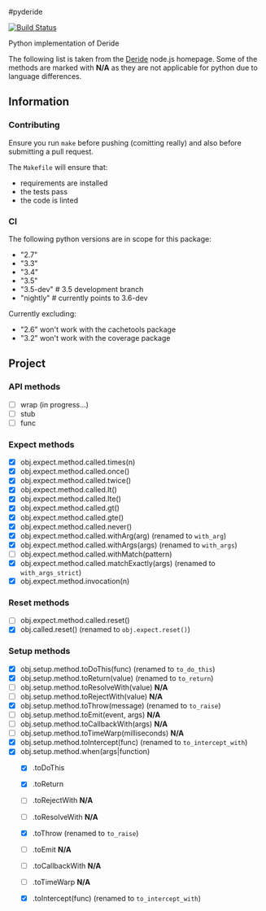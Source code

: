 #pyderide

[![Build Status](https://travis-ci.org/guzzlerio/pyderide.svg?branch=master)](https://travis-ci.org/guzzlerio/pyderide)

Python implementation of Deride

The following list is taken from the [Deride](https://github.com/guzzlerio/deride) node.js homepage.  Some of the methods are marked with **N/A** as they are not applicable for python due to language differences.


## Information

### Contributing

Ensure you run `make` before pushing (comitting really) and also before submitting a pull request.

The `Makefile` will ensure that:

- requirements are installed
- the tests pass
- the code is linted

### CI

The following python versions are in scope for this package:

- "2.7"
- "3.3"
- "3.4"
- "3.5"
- "3.5-dev" # 3.5 development branch
- "nightly" # currently points to 3.6-dev

Currently excluding:

- "2.6" won't work with the cachetools package
- "3.2" won't work with the coverage package

## Project

### API methods

- [ ] wrap (in progress...)
- [ ] stub
- [ ] func

### Expect methods

- [x] obj.expect.method.called.times(n)
- [x] obj.expect.method.called.once()
- [x] obj.expect.method.called.twice()
- [x] obj.expect.method.called.lt()
- [x] obj.expect.method.called.lte()
- [x] obj.expect.method.called.gt()
- [x] obj.expect.method.called.gte()
- [x] obj.expect.method.called.never()
- [x] obj.expect.method.called.withArg(arg) (renamed to `with_arg`)
- [x] obj.expect.method.called.withArgs(args) (renamed to `with_args`)
- [ ] obj.expect.method.called.withMatch(pattern) 
- [x] obj.expect.method.called.matchExactly(args) (renamed to `with_args_strict`)
- [x] obj.expect.method.invocation(n)

### Reset methods

- [ ] obj.expect.method.called.reset()
- [x] obj.called.reset() (renamed to `obj.expect.reset()`)

### Setup methods

- [x] obj.setup.method.toDoThis(func) (renamed to `to_do_this`)
- [x] obj.setup.method.toReturn(value) (renamed to `to_return`)
- [ ] obj.setup.method.toResolveWith(value) **N/A**
- [ ] obj.setup.method.toRejectWith(value) **N/A**
- [x] obj.setup.method.toThrow(message) (renamed to `to_raise`)
- [ ] obj.setup.method.toEmit(event, args) **N/A**
- [ ] obj.setup.method.toCallbackWith(args) **N/A**
- [ ] obj.setup.method.toTimeWarp(milliseconds) **N/A**
- [x] obj.setup.method.toIntercept(func) (renamed to `to_intercept_with`)
- [x] obj.setup.method.when(args|function)
   - [x] .toDoThis
   - [x] .toReturn
   - [ ] .toRejectWith **N/A**
   - [ ] .toResolveWith **N/A**
   - [x] .toThrow (renamed to `to_raise`)
   - [ ] .toEmit **N/A**
   - [ ] .toCallbackWith  **N/A**
   - [ ] .toTimeWarp **N/A**
   - [x] .toIntercept(func) (renamed to `to_intercept_with`)


